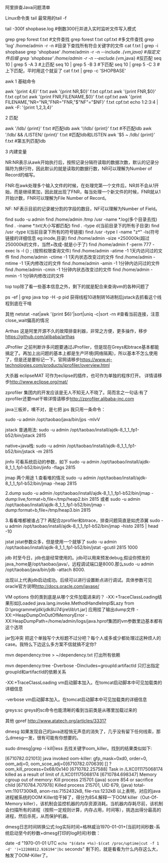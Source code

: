 阿里排查Java问题清单

Linux命令类
tail
最常用的tail -f

tail -300f shopbase.log #倒数300行并进入实时监听文件写入模式

grep
grep forest f.txt     #文件查找
grep forest f.txt cpf.txt #多文件查找
grep 'log' /home/admin -r -n #目录下查找所有符合关键字的文件
cat f.txt | grep -i shopbase
grep 'shopbase' /home/admin -r -n --include *.{vm,java} #指定文件后缀
grep 'shopbase' /home/admin -r -n --exclude*.{vm,java} #反匹配
seq 10 | grep 5 -A 3    #上匹配
seq 10 | grep 5 -B 3    #下匹配
seq 10 | grep 5 -C 3    #上下匹配，平时用这个就妥了
cat f.txt | grep -c 'SHOPBASE'

awk
1 基础命令

awk '{print $4,$6}' f.txt
awk '{print NR,$0}' f.txt cpf.txt
awk '{print FNR,$0}' f.txt cpf.txt
awk '{print FNR,FILENAME,$0}' f.txt cpf.txt
awk '{print FILENAME,"NR="NR,"FNR="FNR,"$"NF"="$NF}' f.txt cpf.txt
echo 1:2:3:4 | awk -F: '{print $1,$2,$3,$4}'

2 匹配

awk '/ldb/ {print}' f.txt   #匹配ldb
awk '!/ldb/ {print}' f.txt  #不匹配ldb
awk '/ldb/ && /LISTEN/ {print}' f.txt   #匹配ldb和LISTEN
awk '$5 ~ /ldb/ {print}' f.txt #第五列匹配ldb

3 内建变量

NR:NR表示从awk开始执行后，按照记录分隔符读取的数据次数，默认的记录分隔符为换行符，因此默认的就是读取的数据行数，NR可以理解为Number of Record的缩写。

FNR:在awk处理多个输入文件的时候，在处理完第一个文件后，NR并不会从1开始，而是继续累加，因此就出现了FNR，每当处理一个新文件的时候，FNR就从1开始计数，FNR可以理解为File Number of Record。

NF: NF表示目前的记录被分割的字段的数目，NF可以理解为Number of Field。

find
sudo -u admin find /home/admin /tmp /usr -name \*.log(多个目录去找)
find . -iname \*.txt(大小写都匹配)
find . -type d(当前目录下的所有子目录)
find /usr -type l(当前目录下所有的符号链接)
find /usr -type l -name "z*" -ls(符号链接的详细信息 eg:inode,目录)
find /home/admin -size +250000k(超过250000k的文件，当然+改成-就是小于了)
find /home/admin f -perm 777 -exec ls -l {} \; (按照权限查询文件)
find /home/admin -atime -1  1天内访问过的文件
find /home/admin -ctime -1  1天内状态改变过的文件
find /home/admin -mtime -1  1天内修改过的文件
find /home/admin -amin -1  1分钟内访问过的文件
find /home/admin -cmin -1  1分钟内状态改变过的文件
find /home/admin -mmin -1  1分钟内修改过的文件

top
top除了看一些基本信息之外，剩下的就是配合来查询vm的各种问题了

ps -ef | grep java
top -H -p pid
获得线程10进制转16进制后jstack去抓看这个线程到底在干啥

其他
netstat -nat|awk  '{print $6}'|sort|uniq -c|sort -rn #查看当前连接，注意close_wait偏高的情况

Arthas
这是阿里开源不久的故障排查利器，非常之方便，更多操作，移步 <https://github.com/alibaba/arthas>

JProfiler
之前判断许多问题要通过JProfiler，但是现在Greys和btrace基本都能搞定了。再加上出问题的基本上都是生产环境(网络隔离)，所以基本不怎么使用了，但是还是要标记一下。官网请移步<https://www.ej-technologies.com/products/jprofiler/overview.html>

大杀器
eclipseMAT
可作为eclipse的插件，也可作为单独的程序打开。 详情请移步<http://www.eclipse.org/mat/>

zprofiler
集团内的开发应该是无人不知无人不晓了。简而言之一句话:有了zprofiler还要mat干嘛详情请移步<http://zprofiler.alibaba-inc.com>

java三板斧，噢不对，是七把
jps
我只用一条命令：

sudo -u admin /opt/taobao/java/bin/jps -mlvV

jstack
普通用法:
sudo -u admin /opt/taobao/install/ajdk-8_1_1_fp1-b52/bin/jstack 2815

native+java栈:
sudo -u admin /opt/taobao/install/ajdk-8_1_1_fp1-b52/bin/jstack -m 2815

jinfo
可看系统启动的参数，如下
sudo -u admin /opt/taobao/install/ajdk-8_1_1_fp1-b52/bin/jinfo -flags 2815

jmap
两个用途
1.查看堆的情况
sudo -u admin /opt/taobao/install/ajdk-8_1_1_fp1-b52/bin/jmap -heap 2815

2.dump
sudo -u admin /opt/taobao/install/ajdk-8_1_1_fp1-b52/bin/jmap -dump:live,format=b,file=/tmp/heap2.bin 2815
或者
sudo -u admin /opt/taobao/install/ajdk-8_1_1_fp1-b52/bin/jmap -dump:format=b,file=/tmp/heap3.bin 2815

3.看看堆都被谁占了? 再配合zprofiler和btrace，排查问题简直是如虎添翼
sudo -u admin /opt/taobao/install/ajdk-8_1_1_fp1-b52/bin/jmap -histo 2815 | head -10

jstat
jstat参数众多，但是使用一个就够了
sudo -u admin /opt/taobao/install/ajdk-8_1_1_fp1-b52/bin/jstat -gcutil 2815 1000

jdb
时至今日，jdb也是经常使用的。jdb可以用来预发debug,假设你预发的java_home是/opt/taobao/java/，远程调试端口是8000.那么sudo -u admin /opt/taobao/java/bin/jdb -attach 8000.

出现以上代表jdb启动成功。后续可以进行设置断点进行调试。具体参数可见oracle官方说明<http://docs.oracle.com/javase/>

VM options
你的类到底是从哪个文件加载进来的？
-XX:+TraceClassLoading结果形如[Loaded java.lang.invoke.MethodHandleImpl$Lazy from D:\programme\jdk\jdk8U74\jre\lib\rt.jar]
应用挂了输出dump文件
-XX:+HeapDumpOnOutOfMemoryError -XX:HeapDumpPath=/home/admin/logs/java.hprof集团的vm参数里边基本都有这个选项

jar包冲突
把这个单独写个大标题不过分吧？每个人或多或少都处理过这种烦人的case。我特么下边这么多方案不信就搞不定你?

mvn dependency:tree > ~/dependency.txt
打出所有依赖

mvn dependency:tree -Dverbose -Dincludes=groupId:artifactId
只打出指定groupId和artifactId的依赖关系

-XX:+TraceClassLoading
vm启动脚本加入。在tomcat启动脚本中可见加载类的详细信息

-verbose
vm启动脚本加入。在tomcat启动脚本中可见加载类的详细信息

greys:sc
greys的sc命令也能清晰的看到当前类是从哪里加载过来的

其他
gpref
<http://www.atatech.org/articles/33317>

dmesg
如果发现自己的java进程悄无声息的消失了，几乎没有留下任何线索，那么dmesg一发，很有可能有你想要的。

sudo dmesg|grep -i kill|less
去找关键字oom_killer。找到的结果类似如下:

[6710782.021013] java invoked oom-killer: gfp_mask=0xd0, order=0, oom_adj=0, oom_scoe_adj=0[6710782.070639] [<ffffffff81118898>] ? oom_kill_process+0x68/0x140 [6710782.257588] Task in /LXC011175068174 killed as a result of limit of /LXC011175068174 [6710784.698347] Memory cgroup out of memory: Kill process 215701 (java) score 854 or sacrifice child [6710784.707978] Killed process 215701, UID 679, (java) total-vm:11017300kB, anon-rss:7152432kB, file-rss:1232kB
以上表明，对应的java进程被系统的OOM Killer给干掉了，得分为854.解释一下OOM killer（Out-Of-Memory killer），该机制会监控机器的内存资源消耗。当机器内存耗尽前，该机制会扫描所有的进程（按照一定规则计算，内存占用，时间等），挑选出得分最高的进程，然后杀死，从而保护机器。

dmesg日志时间转换公式:log实际时间=格林威治1970-01-01+(当前时间秒数-系统启动至今的秒数+dmesg打印的log时间)秒数：

date -d "1970-01-01 UTC `echo "$(date +%s)-$(cat /proc/uptime|cut -f 1 -d' ')+12288812.926194"|bc` seconds"
剩下的，就是看看为什么内存这么大，触发了OOM-Killer了。
